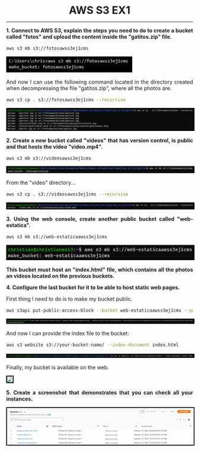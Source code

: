 <style>
  h1{
    text-align: center;
    font-weight: bold;
    border: none;
    margin-bottom: 0px;
  }

  p{
    text-align: justify;
  }

  img{
    border: 2px solid black;
  }
</style>

<h1>AWS S3 EX1</h1>

<hr>

<p><b>1. Connect to AWS S3, explain the steps you need to do to create a bucket called "fotos" and upload the content inside the "gatitos.zip" file.</b></p>

```bash
aws s3 mb s3://fotosawss3ej1cms
```

<img src="img/1.1.png">

<p>And now I can use the following command located in the directory created when decompressing the file "gatitos.zip", where all the photos are.</p>

```bash
aws s3 cp . s3://fotosawss3ej1cms --recursive
```

<img src="img/1.2.png">

<p><b>2. Create a new bucket called "videos" that has version control, is public and that hosts the video "video.mp4".</b></p>

```bash
aws s3 mb s3://videosawss3ej1cms
```

<img src="img/2.1.png">

<p>From the "video" directory...</p>

```bash
aws s3 cp . s3://videosawss3ej1cms --recursive
```

<img src="img/2.2.png">

<p><b>3. Using the web console, create another public bucket called "web-estatica".</b></p>

```bash
aws s3 mb s3://web-estaticaawss3ej1cms
```

<img src="img/3.png">

<p><b>This bucket must host an "index.html" file, which contains all the photos an videos located on the previous buckets.</b></p>

<p><b>4. Configure the last bucket for it to be able to host static web pages.</b></p>

<p>First thing I need to do is to make my bucket public.</p>

```bash
aws s3api put-public-access-block --bucket web-estaticaawss3ej1cms --public-access-block-configuration "BlockPublicAcls=false,IgnorePublicAcls=false,BlockPublicPolicy=false,RestrictPublicBuckets=false"
```

<img src="img/4.1.png">

<p>And now I can provide the index file to the bucket:</p>

```bash
aws s3 website s3://your-bucket-name/ --index-document index.html
```

<img src="img/4.2.png">

<p>Finally, my bucket is available on the web.</p>

<img src="img/4.3.png">

<p><b>5. Create a screenshot that demonstrates that you can check all your instances.</b></p>

<img src="img/5.png">